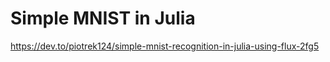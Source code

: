 # Simple MNIST in Julia
https://dev.to/piotrek124/simple-mnist-recognition-in-julia-using-flux-2fg5
